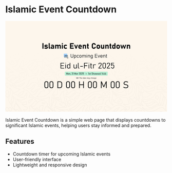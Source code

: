 # Islamic Event Countdown

![UI Preview](ui/ui.jpg)

Islamic Event Countdown is a simple web page that displays countdowns to significant Islamic events, helping users stay informed and prepared.

## Features
- Countdown timer for upcoming Islamic events
- User-friendly interface
- Lightweight and responsive design
